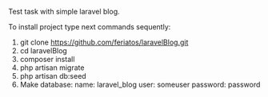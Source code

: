 Test task with simple laravel blog.

To install project type next commands sequently:

1. git clone https://github.com/feriatos/laravelBlog.git
2. cd laravelBlog
3. composer install
4. php artisan migrate
5. php artisan db:seed
6. Make database:
name: laravel_blog
user: someuser
password: password
